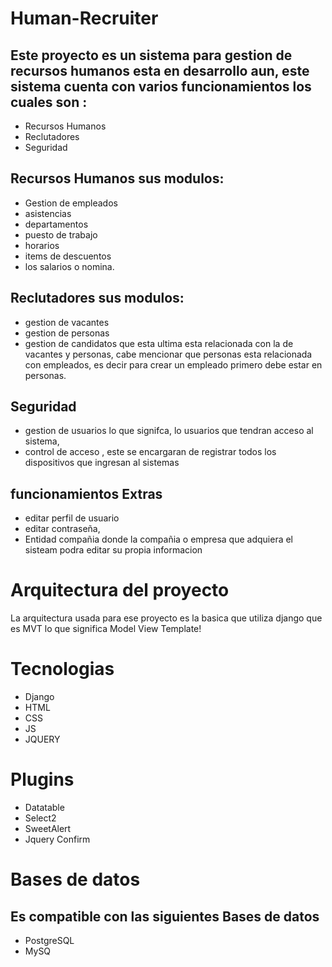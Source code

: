 
# Human-Recruiter

## Este proyecto es un sistema para gestion de recursos humanos esta en desarrollo aun, este sistema cuenta con varios funcionamientos los cuales son :

* Recursos Humanos
* Reclutadores
* Seguridad
  
## Recursos Humanos sus modulos:
  * Gestion de empleados
  * asistencias
  * departamentos
  * puesto de trabajo
  * horarios
  * items de descuentos
  * los salarios o nomina.

## Reclutadores sus modulos: 
 * gestion de vacantes
 * gestion de personas
 * gestion de candidatos que esta ultima esta relacionada con la de vacantes y personas, cabe mencionar que personas esta relacionada con empleados, es decir para crear un empleado primero debe estar en personas.

## Seguridad
* gestion de usuarios lo que signifca, lo usuarios que tendran acceso al sistema,
* control de acceso , este se encargaran de registrar todos los dispositivos que ingresan al sistemas
  
## funcionamientos Extras 
* editar perfil de usuario
* editar contraseña,
 * Entidad compañia donde la compañia o empresa que adquiera el sisteam podra editar su propia informacion

# Arquitectura del proyecto
La arquitectura usada para ese proyecto es la basica que utiliza django que es MVT lo que significa Model View Template!

# Tecnologias

* Django
* HTML
* CSS
* JS
* JQUERY

# Plugins

* Datatable
* Select2
* SweetAlert
* Jquery Confirm

# Bases de datos
## Es compatible con las siguientes Bases de datos

* PostgreSQL
* MySQ